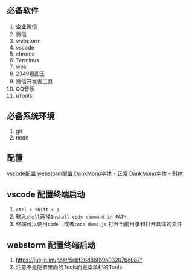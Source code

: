 ## 必备软件

1. 企业微信
2. 微信
3. webstorm
4. vscode
5. chrome
6. Terminus
7. wps
8. 2349看图王
9. 微信开发者工具
10. QQ音乐
11. uTools

## 必备系统环境

1. git
2. node

## 配置

[vscode配置](https://github.com/zwmmm/awesome/blob/master/vscode-config.json)
[webstorm配置](https://github.com/zwmmm/awesome/blob/master/settings.jar)
[DankMono字体 - 正常](https://github.com/zwmmm/awesome/blob/master/dankmono1.TTF)
[DankMono字体 - 斜体](https://github.com/zwmmm/awesome/blob/master/dankmono2.TTF)

## vscode 配置终端启动

1. `ctrl + shift + p`
2. 输入`shell`选择`Install code command in PATH`
3. 终端可以使用`code .`或者`code demo.js` 打开当前目录和打开具体的文件

## webstorm 配置终端启动

1. https://juejin.im/post/5cbf36d86fb9a032076c087f
2. 注意不是配置里面的Tools而是菜单栏的Tools